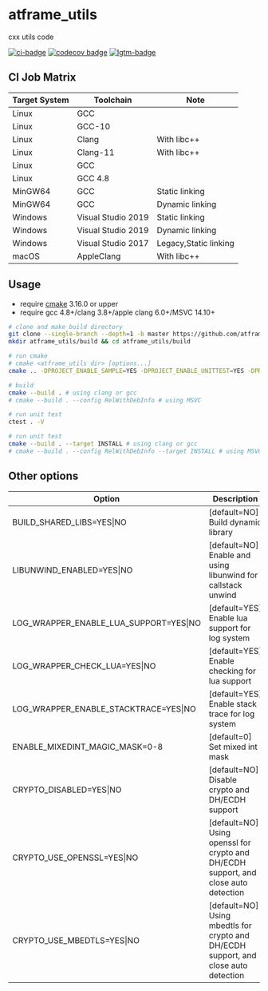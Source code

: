 # atframe_utils

cxx utils code

[![ci-badge]][ci-link] [![codecov badge]][codecov status] [![lgtm-badge]][lgtm-link]

[ci-badge]: https://github.com/atframework/atframe_utils/actions/workflows/main.yml/badge.svg "Github action build status"
[ci-link]:  https://github.com/atframework/atframe_utils/actions/workflows/main.yml "Github action build status"
[codecov badge]: https://codecov.io/gh/atframework/atframe_utils/branch/master/graph/badge.svg
[codecov status]: https://codecov.io/gh/atframework/atframe_utils
[lgtm-badge]: https://img.shields.io/lgtm/grade/cpp/g/atframework/atframe_utils.svg?logo=lgtm&logoWidth=18 "LGTM"
[lgtm-link]:  https://lgtm.com/projects/g/atframework/atframe_utils/context:cpp "LGTM"

## CI Job Matrix

| Target System | Toolchain             | Note
|---------------|-----------------------|--------------------------------
| Linux         | GCC                   |
| Linux         | GCC-10                |
| Linux         | Clang                 | With libc++
| Linux         | Clang-11              | With libc++
| Linux         | GCC                   |
| Linux         | GCC 4.8               |
| MinGW64       | GCC                   | Static linking
| MinGW64       | GCC                   | Dynamic linking
| Windows       | Visual Studio 2019    | Static linking
| Windows       | Visual Studio 2019    | Dynamic linking
| Windows       | Visual Studio 2017    | Legacy,Static linking
| macOS         | AppleClang            | With libc++

## Usage

+ require [cmake][cmake] 3.16.0 or upper
+ require gcc 4.8+/clang 3.8+/apple clang 6.0+/MSVC 14.10+

~~~~~~~~~~bash
# clone and make build directory
git clone --single-branch --depth=1 -b master https://github.com/atframework/atframe_utils.git
mkdir atframe_utils/build && cd atframe_utils/build

# run cmake
# cmake <atframe_utils dir> [options...]
cmake .. -DPROJECT_ENABLE_SAMPLE=YES -DPROJECT_ENABLE_UNITTEST=YES -DPROJECT_ENABLE_TOOLS=ON #  -DCMAKE_INSTALL_PREFIX=<install prefix>

# build
cmake --build . # using clang or gcc
# cmake --build . --config RelWithDebInfo # using MSVC

# run unit test
ctest . -V

# run unit test
cmake --build . --target INSTALL # using clang or gcc
# cmake --build . --config RelWithDebInfo --target INSTALL # using MSVC
~~~~~~~~~~

## Other options

| Option  | Description |
|---------|-------------|
| BUILD\_SHARED\_LIBS=YES\|NO | [default=NO] Build dynamic library |
| LIBUNWIND\_ENABLED=YES\|NO | [default=NO] Enable and using libunwind for callstack unwind |
| LOG\_WRAPPER\_ENABLE\_LUA\_SUPPORT=YES\|NO | [default=YES] Enable lua support for log system |
| LOG\_WRAPPER\_CHECK\_LUA=YES\|NO | [default=YES] Enable checking for lua support |
| LOG\_WRAPPER\_ENABLE\_STACKTRACE=YES\|NO | [default=YES] Enable stack trace for log system |
| ENABLE\_MIXEDINT\_MAGIC\_MASK=0-8 | [default=0] Set mixed int mask |
| CRYPTO\_DISABLED=YES\|NO | [default=NO] Disable crypto and DH/ECDH support |
| CRYPTO\_USE\_OPENSSL=YES\|NO | [default=NO] Using openssl for crypto and DH/ECDH support, and close auto detection |
| CRYPTO\_USE\_MBEDTLS=YES\|NO | [default=NO] Using mbedtls for crypto and DH/ECDH support, and close auto detection |

[cmake]: https://cmake.org/